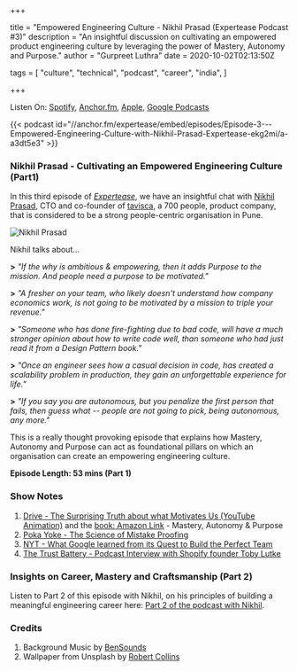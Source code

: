 +++

title = "Empowered Engineering Culture - Nikhil Prasad (Expertease Podcast #3)"
description = "An insightful discussion on cultivating an empowered product engineering culture by leveraging the power of Mastery, Autonomy and Purpose."
author = "Gurpreet Luthra"
date = 2020-10-02T02:13:50Z

tags = [
    "culture",
    "technical",
    "podcast",
    "career",
    "india",
]

+++

Listen On: [Spotify](https://open.spotify.com/show/1jA35fmXfHzNoiauVLoU8B), [Anchor.fm](https://anchor.fm/expertease), [Apple](https://podcasts.apple.com/in/podcast/expertease/id1524690855), [Google Podcasts](https://podcasts.google.com/feed/aHR0cHM6Ly9hbmNob3IuZm0vcy8yY2JhOGVmOC9wb2RjYXN0L3Jzcw==)

{{< podcast id="//anchor.fm/expertease/embed/episodes/Episode-3---Empowered-Engineering-Culture-with-Nikhil-Prasad-Expertease-ekg2mi/a-a3dt5e3" >}}


### Nikhil Prasad - Cultivating an Empowered Engineering Culture (Part1)
In this third episode of [_Expertease_](https://anchor.fm/expertease), we have an insightful chat with [Nikhil Prasad](https://www.linkedin.com/in/nikhilprasad/?originalSubdomain=in), CTO and co-founder of [tavisca](https://tavisca.com), a 700 people, product company, that is considered to be a strong people-centric organisation in Pune.

![Nikhil Prasad](/images/general/podcast3/nikhilprasad.jpg "Nikhil Prasad")

Nikhil talks about...

**>** _"If the why is ambitious & empowering, then it adds Purpose to the mission. And people need a purpose to be motivated."_

**>** _"A fresher on your team, who likely doesn't understand how company economics work, is not going to be motivated by a mission to triple your revenue."_

**>** _"Someone who has done fire-fighting due to bad code, will have a much stronger opinion about how to write code well, than someone who had just read it from a Design Pattern book."_

**>** _"Once an engineer sees how a casual decision in code, has created a scalability problem in production, they gain an unforgettable experience for life."_

**>** _"If you say you  are autonomous, but you penalize the first person that fails, 
  then guess what  -- people are not going to pick, being autonomous, any more."_ 

This is a really thought provoking episode that explains how Mastery, Autonomy and Purpose can act as foundational pillars on which an organisation can create an empowering engineering culture. 

**Episode Length: 53 mins (Part 1)**


### Show Notes

1. [Drive - The Surprising Truth about what Motivates Us (YouTube Animation)](https://www.youtube.com/watch?v=u6XAPnuFjJc) and the [book: Amazon Link](https://www.amazon.in/gp/product/B0033TI4BW/ref=as_li_qf_asin_il_tl?ie=UTF8&tag=gsluthra08-21&creative=24630&linkCode=as2&creativeASIN=B0033TI4BW&linkId=a24874baae4b47c1bf3d9340dbf3c0be) - Mastery, Autonomy & Purpose
2. [Poka Yoke - The Science of Mistake Proofing](https://life-lessons.in/2012/07/22/poke-yoke-mistake-proofing-software.html)
3. [NYT - What Google learned from its Quest to Build the Perfect Team](https://www.nytimes.com/2016/02/28/magazine/what-google-learned-from-its-quest-to-build-the-perfect-team.html)
4. [The Trust Battery - Podcast Interview with Shopify founder Toby Lutke](https://fs.blog/knowledge-project/tobi-lutke/) 

### Insights on Career, Mastery and Craftsmanship (Part 2)
Listen to Part 2 of this episode with Nikhil, on his principles of building a meaningful engineering career here: [Part 2 of the podcast with Nikhil](/2020/11/29/podcast-building-engineering-career-nikhil-prasad.html).


### Credits

1. Background Music by [BenSounds](https://www.bensound.com/royalty-free-music)
2. Wallpaper from Unsplash by [Robert Collins](https://unsplash.com/photos/tvc5imO5pXk) 

